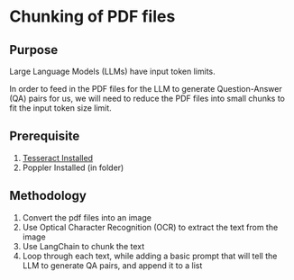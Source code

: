 # Chunking of PDF files 

## Purpose 

Large Language Models (LLMs) have input token limits. 

In order to feed in the PDF files for the LLM to generate Question-Answer (QA) pairs for us, we will need to reduce the PDF files into small chunks to fit the input token size limit.

## Prerequisite

1. [Tesseract Installed](https://tesseract-ocr.github.io/tessdoc/Installation.html)
2. Poppler Installed (in folder)

## Methodology

1. Convert the pdf files into an image
2. Use Optical Character Recognition (OCR) to extract the text from the image 
3. Use LangChain to chunk the text 
4. Loop through each text, while adding a basic prompt that will tell the LLM to generate QA pairs, and append it to a list